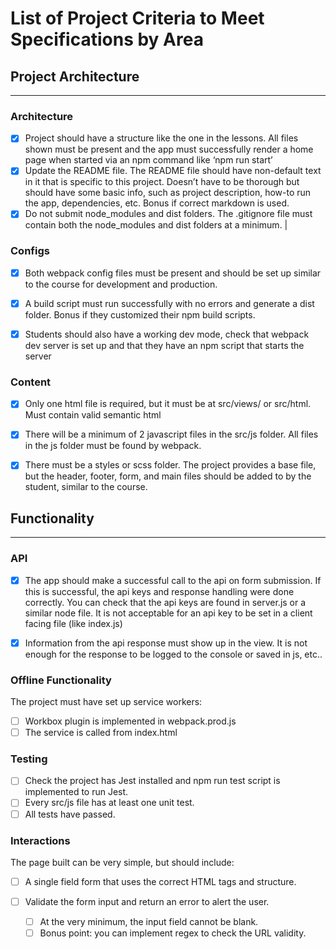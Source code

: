 # List of Project Criteria to Meet Specifications by Area

## Project Architecture

---

### Architecture 
- [x] Project should have a structure like the one in the lessons. All files shown must be present and the app must successfully render a home page when started via an npm command like ‘npm run start’  
- [x] Update the README file. The README file should have non-default text in it that is specific to this project. Doesn’t have to be thorough but should have some basic info, such as project description, how-to run the app, dependencies, etc. Bonus if correct markdown is used.
- [x] Do not submit node_modules and dist folders. The .gitignore file must contain both the node_modules and dist folders at a minimum. |

### Configs

- [x] Both webpack config files must be present and should be set up similar to the course for development and production.

- [x] A build script must run successfully with no errors and generate a dist folder. Bonus if they customized their npm build scripts.

- [x] Students should also have a working dev mode, check that webpack dev server is set up and that they have an npm script that starts the server

### Content

- [x] Only one html file is required, but it must be at src/views/ or src/html. Must contain valid semantic html

- [x] There will be a minimum of 2 javascript files in the src/js folder. All files in the js folder must be found by webpack.

- [x] There must be a styles or scss folder. The project provides a base file, but the header, footer, form, and main files should be added to by the student, similar to the course.

## Functionality

---

### API

- [x] The app should make a successful call to the api on form submission. If this is successful, the api keys and response handling were done correctly. You can check that the api keys are found in server.js or a similar node file. It is not acceptable for an api key to be set in a client facing file (like index.js)

- [x] Information from the api response must show up in the view. It is not enough for the response to be logged to the console or saved in js, etc..

### Offline Functionality

The project must have set up service workers:

- [ ] Workbox plugin is implemented in webpack.prod.js
- [ ] The service is called from index.html

### Testing

- [ ] Check the project has Jest installed and npm run test script is implemented to run Jest.
- [ ] Every src/js file has at least one unit test.
- [ ] All tests have passed.

### Interactions

The page built can be very simple, but should include:

- [ ] A single field form that uses the correct HTML tags and structure.
- [ ] Validate the form input and return an error to alert the user.

    - [ ]  At the very minimum, the input field cannot be blank.
    - [ ] Bonus point: you can implement regex to check the URL validity.
